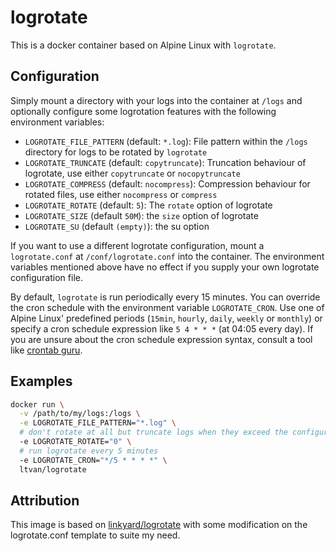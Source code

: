 # logrotate

This is a docker container based on Alpine Linux with `logrotate`.

## Configuration

Simply mount a directory with your logs into the container at `/logs` and optionally
configure some logrotation features with the following environment variables:

- `LOGROTATE_FILE_PATTERN` (default: `*.log`): File pattern within the `/logs` directory for logs
  to be rotated by `logrotate`
- `LOGROTATE_TRUNCATE` (default: `copytruncate`): Truncation behaviour of logrotate, use either
  `copytruncate` or `nocopytruncate`
- `LOGROTATE_COMPRESS` (default: `nocompress`): Compression behaviour for rotated files, use
  either `nocompress` or `compress`
- `LOGROTATE_ROTATE` (default: `5`): The `rotate` option of logrotate
- `LOGROTATE_SIZE` (default `50M`): the `size` option of logrotate
- `LOGROTATE_SU` (default `(empty)`): the su option

If you want to use a different logrotate configuration, mount a `logrotate.conf` at `/conf/logrotate.conf`
into the container. The environment variables mentioned above have no effect if you supply your own
logrotate configuration file.

By default, `logrotate` is run periodically every 15 minutes. You can override the cron schedule with
the environment variable `LOGROTATE_CRON`. Use one of Alpine Linux' predefined periods
(`15min`, `hourly`, `daily`, `weekly` or `monthly`) or specify a cron schedule expression like
`5 4 * * *` (at 04:05 every day). If you are unsure about the cron schedule expression syntax,
consult a tool like [crontab guru](https://crontab.guru/).

## Examples

```bash
docker run \
  -v /path/to/my/logs:/logs \
  -e LOGROTATE_FILE_PATTERN="*.log" \
  # don't rotate at all but truncate logs when they exceed the configured rotation size
  -e LOGROTATE_ROTATE="0" \
  # run logrotate every 5 minutes
  -e LOGROTATE_CRON="*/5 * * * *" \
  ltvan/logrotate
```

## Attribution

This image is based on [linkyard/logrotate](https://github.com/linkyard/docker-logrotate) 
with some modification on the logrotate.conf template to suite my need.
